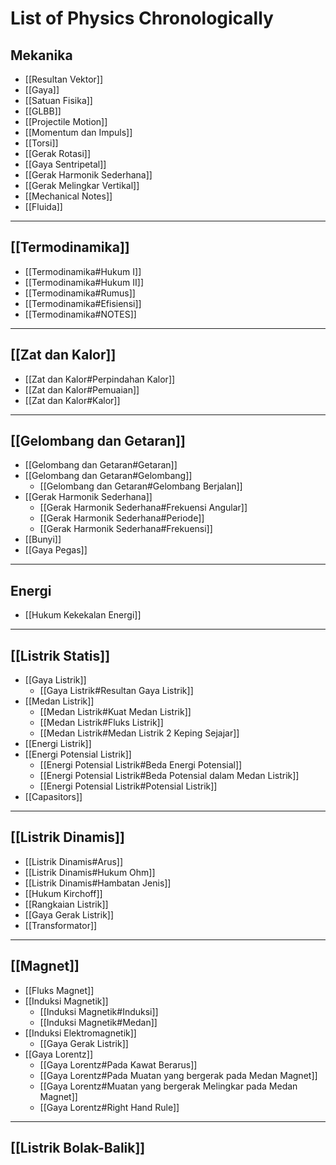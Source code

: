 # List of Physics Chronologically

## Mekanika
- [[Resultan Vektor]]
- [[Gaya]]
- [[Satuan Fisika]]
- [[GLBB]]
- [[Projectile Motion]]
- [[Momentum dan Impuls]]
- [[Torsi]]
- [[Gerak Rotasi]]
- [[Gaya Sentripetal]]
- [[Gerak Harmonik Sederhana]]
- [[Gerak Melingkar Vertikal]]
- [[Mechanical Notes]]
- [[Fluida]]
---
## [[Termodinamika]]
- [[Termodinamika#Hukum I]]
- [[Termodinamika#Hukum II]]
- [[Termodinamika#Rumus]]
- [[Termodinamika#Efisiensi]]
- [[Termodinamika#NOTES]]
---
## [[Zat dan Kalor]]
-  [[Zat dan Kalor#Perpindahan Kalor]]
- [[Zat dan Kalor#Pemuaian]]
- [[Zat dan Kalor#Kalor]] 
---
## [[Gelombang dan Getaran]]
- [[Gelombang dan Getaran#Getaran]]
- [[Gelombang dan Getaran#Gelombang]]
	- [[Gelombang dan Getaran#Gelombang Berjalan]]
- [[Gerak Harmonik Sederhana]]
	- [[Gerak Harmonik Sederhana#Frekuensi Angular]]
	- [[Gerak Harmonik Sederhana#Periode]]
	- [[Gerak Harmonik Sederhana#Frekuensi]]
- [[Bunyi]]
- [[Gaya Pegas]]
---
## Energi
- [[Hukum Kekekalan Energi]]
---
## [[Listrik Statis]]
- [[Gaya Listrik]]
	- [[Gaya Listrik#Resultan Gaya Listrik]]
- [[Medan Listrik]]
	- [[Medan Listrik#Kuat Medan Listrik]]
	- [[Medan Listrik#Fluks Listrik]]
	- [[Medan Listrik#Medan Listrik 2 Keping Sejajar]]
- [[Energi Listrik]]
- [[Energi Potensial Listrik]]
	- [[Energi Potensial Listrik#Beda Energi Potensial]]
	- [[Energi Potensial Listrik#Beda Potensial dalam Medan Listrik]]
	- [[Energi Potensial Listrik#Potensial Listrik]]
- [[Capasitors]]
---
## [[Listrik Dinamis]]
- [[Listrik Dinamis#Arus]]
- [[Listrik Dinamis#Hukum Ohm]]
- [[Listrik Dinamis#Hambatan Jenis]]
- [[Hukum Kirchoff]]
- [[Rangkaian Listrik]]
- [[Gaya Gerak Listrik]]
- [[Transformator]]
---
## [[Magnet]]
- [[Fluks Magnet]]
- [[Induksi Magnetik]]
	- [[Induksi Magnetik#Induksi]]
	- [[Induksi Magnetik#Medan]]
- [[Induksi Elektromagnetik]]
	- [[Gaya Gerak Listrik]]
- [[Gaya Lorentz]]
	- [[Gaya Lorentz#Pada Kawat Berarus]]
	- [[Gaya Lorentz#Pada Muatan yang bergerak pada Medan Magnet]]
	- [[Gaya Lorentz#Muatan yang bergerak Melingkar pada Medan Magnet]]
	- [[Gaya Lorentz#Right Hand Rule]]
---
## [[Listrik Bolak-Balik]]


